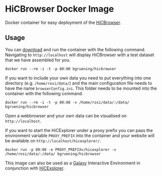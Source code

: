 # HiCBrowser Docker Image

Docker container for easy deployment of the [HiCBrowser](https://github.com/maxplanck-ie/HiCBrowser).

## Usage

You can [download](https://cloud.docker.com/app/bgruening/repository/docker/bgruening/hicbrowser) and run the container with the following command. Navigating to `http://localhost` will display
HiCBrowser with a test dataset that we have assembled for you.

```
docker run --rm -i -t -p 80:80 bgruening/hicbrowser
```

If you want to include your own data you need to put everything into one directory (e.g. `/home/rosi/data/`) and the main
configuration file needs to have the name `browserConfig.ini`. This folder needs to be mounted into the container with the
following command.

```
docker run --rm -i -t -p 80:80 -v /home/rosi/data/:/data/ bgruening/hicbrowser
```

Open a webbrowser and your own data can be visualised on `http://localhost`.

If you want to start the HiCExplorer under a proxy prefix you can pass the environment variable `PROXY_PREFIX` into the container and your website will be available on `http://localhost/hicexplorer/`.

```
docker run -p 80:80 -e PROXY_PREFIX=/hicexplorer -v /home/rosi/data/:/data/ bgruening/hicbrowser
```

This image can also be used as a [Galaxy](https://github.com/galaxyproject/galaxy) Interactive Environment in conjunction with [HiCExplorer](https://github.com/maxplanck-ie/HiCExplorer).
